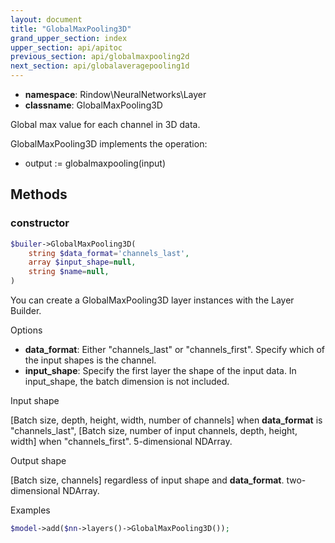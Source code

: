 ```yaml
---
layout: document
title: "GlobalMaxPooling3D"
grand_upper_section: index
upper_section: api/apitoc
previous_section: api/globalmaxpooling2d
next_section: api/globalaveragepooling1d
---
```


- **namespace**: Rindow\NeuralNetworks\Layer
- **classname**: GlobalMaxPooling3D

Global max value for each channel in 3D data.

GlobalMaxPooling3D implements the operation:

- output := globalmaxpooling(input)


Methods
-------

### constructor
```php
$builer->GlobalMaxPooling3D(
    string $data_format='channels_last',
    array $input_shape=null,
    string $name=null,
)
```
You can create a GlobalMaxPooling3D layer instances with the Layer Builder.

Options

- **data_format**: Either "channels_last" or "channels_first". Specify which of the input shapes is the channel.
- **input_shape**: Specify the first layer the shape of the input data. In input_shape, the batch dimension is not included.

Input shape

[Batch size, depth, height, width, number of channels] when **data_format** is "channels_last", [Batch size, number of input channels,  depth, height, width] when "channels_first".
 5-dimensional NDArray.


Output shape

[Batch size, channels] regardless of input shape and **data_format**.
 two-dimensional NDArray.

Examples

```php
$model->add($nn->layers()->GlobalMaxPooling3D());
```
